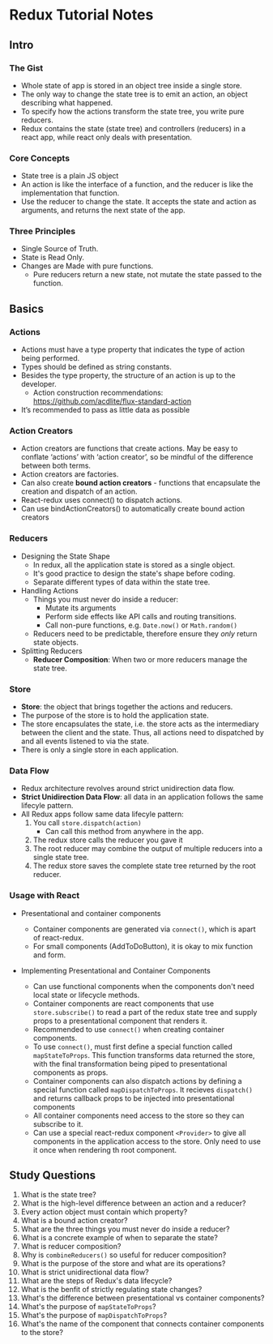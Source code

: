 # Redux Tutorial Notes

## Intro

### The Gist
* Whole state of app is stored in an object tree inside a single store.
* The only way to change the state tree is to emit an action, an object describing what happened.
* To specify how the actions transform the state tree, you write pure reducers.
* Redux contains the state (state tree) and controllers (reducers) in a react app, while react only deals with presentation.

### Core Concepts
* State tree is a plain JS object
* An action is like the interface of a function, and the reducer is like the implementation that function.
* Use the reducer to change the state. It accepts the state and action as arguments, and returns the next state of the app.

### Three Principles
* Single Source of Truth.
* State is Read Only.
* Changes are Made with pure functions.
	* Pure reducers return a new state, not mutate the state passed to the function.


## Basics

### Actions
* Actions must have a type property that indicates the type of action being performed.
* Types should be defined as string constants.
* Besides the type property, the structure of an action is up to the developer.
	* Action construction recommendations: https://github.com/acdlite/flux-standard-action
* It’s recommended to pass as little data as possible

### Action Creators
* Action creators are functions that create actions. May be easy to conflate ‘actions’ with ‘action creator’, so be mindful of the difference between both terms.
* Action creators are factories.
* Can also create **bound action creators** - functions that encapsulate the creation and dispatch of an action.
* React-redux uses connect() to dispatch actions.
* Can use bindActionCreators() to automatically create bound action creators

### Reducers
* Designing the State Shape
	* In redux, all the application state is stored as a single object.
	* It's good practice to design the state's shape before coding.
	* Separate different types of data within the state tree.
* Handling Actions
	* Things you must never do inside a reducer:
		* Mutate its arguments
		* Perform side effects like API calls and routing transitions.
		* Call non-pure functions, e.g. `Date.now()` or `Math.random()`
	* Reducers need to be predictable, therefore ensure they *only* return state objects.
* Splitting Reducers
	* **Reducer Composition**: When two or more reducers manage the state tree.

### Store
* **Store**: the object that brings together the actions and reducers.
* The purpose of the store is to hold the application state.
* The store encapsulates the state, i.e. the store acts as the intermediary between the client and the state. Thus, all actions need to dispatched by and all events listened to via the state.
* There is only a single store in each application.

### Data Flow
* Redux architecture revolves around strict unidirection data flow.
* **Strict Unidirection Data Flow**: all data in an application follows the same lifecyle pattern.
* All Redux apps follow same data lifecyle pattern:
	1. You call `store.dispatch(action)`
		* Can call this method from anywhere in the app.
	2. The redux store calls the reducer you gave it
	3. The root reducer may combine the output of multiple reducers into a single state tree.
	4. The redux store saves the complete state tree returned by the root reducer.

### Usage with React
* Presentational and container components
	* Container components are generated via `connect()`, which is apart of react-redux.
	* For small components (AddToDoButton), it is okay to mix function and form.

* Implementing Presentational and Container Components
	* Can use functional components when the components don't need local state or lifecycle methods.
	* Container components are react components that use `store.subscribe()` to read a part of the redux state tree and supply props to a presentational component that renders it.
	* Recommended to use `connect()` when creating container components.
	* To use `connect()`, must first define a special function called `mapStateToProps`. This function transforms data returned the store, with the final transformation being piped to presentational components as props.
	* Container components can also dispatch actions by defining a special function called `mapDispatchToProps`. It recieves `dispatch()` and returns callback props to be injected into presentational components
	* All container components need access to the store so they can subscribe to it.
	* Can use a special react-redux component `<Provider>` to give all components in the application access to the store. Only need to use it once when rendering th root component.

## Study Questions
1. What is the state tree?
2. What is the high-level difference between an action and a reducer?
3. Every action object must contain which property?
4. What is a bound action creator?
5. What are the three things you must never do inside a reducer?
6. What is a concrete example of when to separate the state?
7. What is reducer composition?
8. Why is `combineReducers()` so useful for reducer composition?
9. What is the purpose of the store and what are its operations?
10. What is strict unidirectional data flow?
11. What are the steps of Redux's data lifecycle?
12. What is the benfit of strictly regulating state changes?
13. What's the difference between presentational vs container components?
14. What's the purpose of `mapStateToProps`?
15. What's the purpose of `mapDispatchToProps`?
16. What's the name of the component that connects container components to the store?
